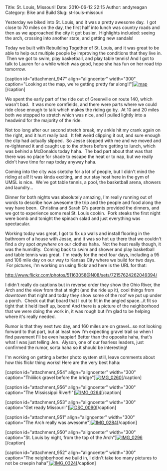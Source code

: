 Title: St. Louis, Missouri!
Date: 2010-06-12 22:15
Author: andyreagan
Category: Bike and Build
Slug: st-louis-missouri

Yesterday we biked into St. Louis, and it was a pretty awesome day.  I
got close to 70 miles on the day, the first half into lunch was country
roads and then as we approached the city it got busier.  Highlights
included: seeing the arch, crossing into another state, and getting new
sandals!

Today we built with Rebuilding Together of St. Louis, and it was great
to be able to help out multiple people by improving the conditions that
they live in.  Then we got to swim, play basketball, and play table
tennis! And I got to talk to Lauren for a while which was good, hope she
has fun on her road trip tomorrow.

[caption id="attachment\_947" align="aligncenter" width="300"
caption="Looking at the map, we're getting pretty far
along!!"][![](http://andyreagan.com/wp-content/uploads/2010/06/map-300x137.jpg "map")](http://andyreagan.com/wp-content/uploads/2010/06/map.jpg)[/caption]

We spent the early part of the ride out of Greenville on route 140,
which wasn't bad.  It was more cornfields, and there were parts where we
could ride close enough to talk which makes the riding go by.  At 10 and
20 miles both we stopped to stretch which was nice, and I pulled lightly
into a headwind for the majority of the ride.

Not too long after our second stretch break, my ankle hit my crank again
on the right, and it hurt really bad.  It felt weird clipping it out,
and sure enough the clip had actually slipped.  So Jesse stopped with me
and we moved and re-tightened it and caught up to the others before
getting to lunch, which was behind a McDonalds today haha.  The bad part
about that was that there was no place for shade to escape the heat or
to nap, but we really didn't have time for nap today anyway haha.

Coming into the city was sketchy for a lot of people, but I didn't mind
the riding at all! It was kinda exciting, and our stay host here in the
gym of UMSL is nice.  We've got table tennis, a pool, the basketball
arena, showers and laundry...

Dinner for both nights was absolutely amazing, I'm really running out of
words to describe how awesome the trip and the people and food along the
way have been.  Christina and Sarah G's parents provided the dinners,
and we got to experience some real St. Louis cookin.  Pork steaks the
first night were bomb and tonight the spinach salad and just everything
was spectacular.

Working today was great, I got to fix up walls and install flooring in
the bathroom of a house with Jesse, and it was so hot up there that we
couldn't find a dry spot *anywhere* on our clothes haha.  Not the heat
really though, it was the humidity.  Coming back to swim and shower and
play basketball and table tennis was great.  I'm ready for the next four
days, including a 95 and 106 mile day on our way to Kansas City where we
build for two days.  For pictures, I'm working on using flickr and here
is the URL for that:

<http://www.flickr.com/photos/51163058@N08/sets/72157624262049394/>

I didn't really do captions but in reverse order they show the Ohio
River, the Arch and the view from that at night (and the ride up it),
cool things from downtown that night and today they show some of the
roof we put up under a porch.  Check out that board that I cut to fit in
the angled space...it fit so tight that it held itself up, boom! And
there is a picture of the neighborhood that we were doing the work in,
it was rough but I'm glad to be helping where it's really needed.

Rumor is that they next two day, and 160 miles are on gravel...so not
looking forward to that part, but at least now I'm expecting gravel
trail so when I find pavement I'll be even happier! Better than the
opposite haha, that's what I was just telling Jen.  Alyson, one of our
fearless leaders, just confirmed the rumor, sorta haha so it should be
interesting!

I'm working on getting a better photo system still, leave comments about
how this flickr thing works! Here are the very best haha:

[caption id="attachment\_954" align="aligncenter" width="300"
caption="Thiiiiick gravel before the
bridge"][![](http://andyreagan.com/wp-content/uploads/2010/06/IMG_0260-300x200.jpg "IMG_0260")](http://andyreagan.com/wp-content/uploads/2010/06/IMG_0260.jpg)[/caption]

[caption id="attachment\_956" align="aligncenter" width="300"
caption="The Mississippi
River!!"][![](http://andyreagan.com/wp-content/uploads/2010/06/IMG_0264-300x200.jpg "IMG_0264")](http://andyreagan.com/wp-content/uploads/2010/06/IMG_0264.jpg)[/caption]

[caption id="attachment\_953" align="aligncenter" width="300"
caption="Get ready
Missouri!"][![](http://andyreagan.com/wp-content/uploads/2010/06/DSC_0090-300x199.jpg "DSC_0090")](http://andyreagan.com/wp-content/uploads/2010/06/DSC_0090.jpg)[/caption]

[caption id="attachment\_951" align="aligncenter" width="300"
caption="The Arch really was
awesome"][![](http://andyreagan.com/wp-content/uploads/2010/06/IMG_0284-300x200.jpg "IMG_0284")](http://andyreagan.com/wp-content/uploads/2010/06/IMG_0284.jpg)[/caption]

[caption id="attachment\_950" align="aligncenter" width="300"
caption="St. Louis by night, from the top of the
Arch"][![](http://andyreagan.com/wp-content/uploads/2010/06/IMG_0296-300x200.jpg "IMG_0296")](http://andyreagan.com/wp-content/uploads/2010/06/IMG_0296.jpg)[/caption]

[caption id="attachment\_952" align="aligncenter" width="300"
caption="The neighborhood we build in, I didn't take too many pictures
to not be creepin
haha"][![](http://andyreagan.com/wp-content/uploads/2010/06/IMG_0324-300x200.jpg "IMG_0324")](http://andyreagan.com/wp-content/uploads/2010/06/IMG_0324.jpg)[/caption]

